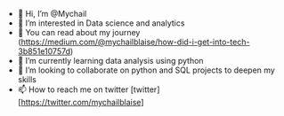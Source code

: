 - 👋 Hi, I’m @Mychail
- 👀 I’m interested in Data science and analytics
- 🤔 You can read about my journey (https://medium.com/@mychailblaise/how-did-i-get-into-tech-3b851e10757d)
- 🌱 I’m currently learning data analysis using python
- 💞️ I’m looking to collaborate on python and SQL projects to deepen my skills
- 📫 How to reach me on twitter [twitter] [https://twitter.com/mychailblaise]

<!---
Mychail/Mychail is a ✨ special ✨ repository because its `README.md` (this file) appears on your GitHub profile.
You can click the Preview link to take a look at your changes.
--->
